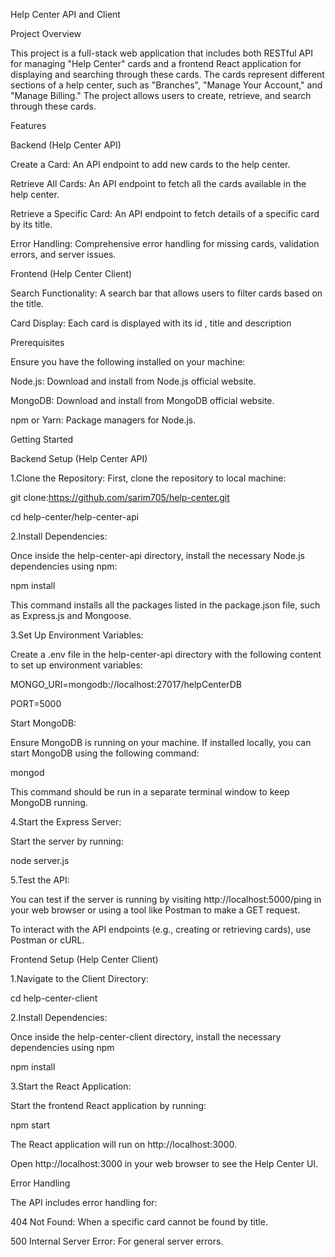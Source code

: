 Help Center API and Client

Project Overview

This project is a full-stack web application that includes both  RESTful API for managing "Help Center" cards and a frontend React application for displaying and searching through these cards. The cards represent different sections of a help center, such as "Branches", "Manage Your Account," and "Manage Billing." The project allows users to create, retrieve, and search through these cards.

Features

Backend (Help Center API)

Create a Card: An API endpoint to add new cards to the help center.

Retrieve All Cards: An API endpoint to fetch all the cards available in the help center.

Retrieve a Specific Card: An API endpoint to fetch details of a specific card by its title.

Error Handling: Comprehensive error handling for missing cards, validation errors, and server issues.

Frontend (Help Center Client)


Search Functionality: A search bar that allows users to filter cards based on the title.

Card Display: Each card is displayed with its id , title and description

Prerequisites

Ensure you have the following installed on your machine:

Node.js: Download and install from Node.js official website.

MongoDB: Download and install from MongoDB official website.

npm or Yarn: Package managers for Node.js.

Getting Started

Backend Setup (Help Center API)

1.Clone the Repository:
First, clone the repository to  local machine:

git clone:https://github.com/sarim705/help-center.git

cd help-center/help-center-api

2.Install Dependencies:

Once inside the help-center-api directory, install the necessary Node.js dependencies using npm:

npm install

This command installs all the packages listed in the package.json file, such as Express.js and Mongoose.


3.Set Up Environment Variables:

Create a .env file in the help-center-api directory with the following content to set up environment variables:

MONGO_URI=mongodb://localhost:27017/helpCenterDB

PORT=5000

Start MongoDB:

Ensure MongoDB is running on your machine. If installed locally, you can start MongoDB using the following command:

mongod

This command should be run in a separate terminal window to keep MongoDB running.

4.Start the Express Server:

Start the server by running:

node server.js


5.Test the API:

You can test if the server is running by visiting http://localhost:5000/ping in your web browser or using a tool like Postman to make a GET request.

To interact with the API endpoints (e.g., creating or retrieving cards), use Postman or cURL.

Frontend Setup (Help Center Client)


1.Navigate to the Client Directory:

cd help-center-client


2.Install Dependencies:

Once inside the help-center-client directory, install the necessary dependencies using npm 

npm install

3.Start the React Application:

Start the frontend React application by running:

npm start

The React application will run on http://localhost:3000.

Open http://localhost:3000 in your web browser to see the Help Center UI.

Error Handling

The API includes error handling for:

404 Not Found: When a specific card cannot be found by title.

500 Internal Server Error: For general server errors.




